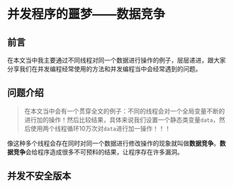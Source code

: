 # 并发程序的噩梦——数据竞争

## 前言

在本文当中我主要通过不同线程对同一个数据进行操作的例子，层层递进，跟大家分享我们在并发编程经常使用的方法和并发编程当中会经常遇到的问题。

## 问题介绍

>在本文当中会有一个贯穿全文的例子：不同的线程会对一个全局变量不断的进行加的操作！然后比较结果，具体来说我们设置一个静态类变量`data`，然后使用两个线程循环10万次对`data`进行加一操作！！！

像这种多个线程会存在同时对同一个数据进行修改操作的现象就叫做**数据竞争**。**数据竞争**会给程序造成很多不可预料的结果，让程序存在许多漏洞。

## 并发不安全版本

